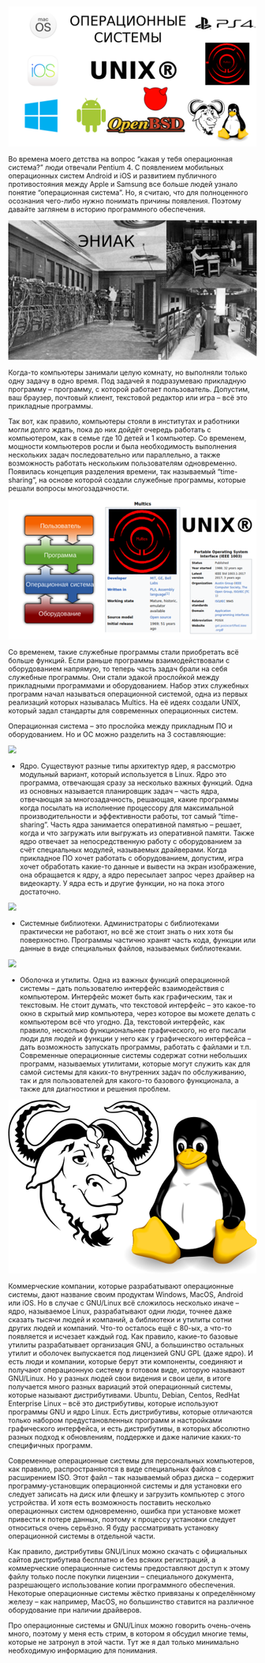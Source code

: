![](images/1/logo.png)

Во времена моего детства на вопрос “какая у тебя операционная система?” люди отвечали Pentium 4. C появлением мобильных операционных систем Android и iOS и развитием публичного противостояния между Apple и Samsung все больше людей узнало понятие “операционная система”.  Но, я считаю, что для полноценного осознания чего-либо нужно понимать причины появления. Поэтому давайте заглянем в историю программного обеспечения.

![](images/1/eniac.png)

Когда-то компьютеры занимали целую комнату, но выполняли только одну задачу в одно время. Под задачей я подразумеваю прикладную программу – программу, с которой работает пользователь. Допустим, ваш браузер, почтовый клиент, текстовой редактор или игра – всё это прикладные программы. 

Так вот, как правило, компьютеры стояли в институтах и работники могли долго ждать, пока до них дойдёт очередь работать с компьютером, как в семье где 10 детей и 1 компьютер. Со временем, мощности компьютеров росли и была необходимость выполнения нескольких задач последовательно или параллельно, а также возможность работать нескольким пользователям одновременно. Появилась концепция разделения времени, так называемый “time-sharing”, на основе которой создали служебные программы, которые решали вопросы многозадачности.

![](images/1/os.png)

Со временем, такие служебные программы стали приобретать всё больше функций.  Если раньше программы взаимодействовали с оборудованием напрямую, то теперь часть задач брали на себя служебные программы. Они стали эдакой прослойкой между прикладными программами и оборудованием. Набор этих служебных программ начал называться операционной системой, одна из первых реализаций которых называлась Multics. На её идеях создали UNIX, который задал стандарты для современных операционных систем. 
                                                                                                               
Операционная система – это прослойка между прикладным ПО и оборудованием. Но и ОС можно разделить на 3 составляющие:

![](images/1/kernel.png)

- Ядро. Существуют разные типы архитектур ядер, я рассмотрю модульный вариант, который используется в Linux.  Ядро это программа, отвечающая сразу за несколько важных функций. Одна из основных называется планировщик задач – часть ядра, отвечающая за многозадачность, решающая, какие программы когда посылать на исполнение процессору для максимальной производительности и эффективности работы, тот самый “time-sharing”. Часть ядра занимается оперативной памятью – решает, когда и что загружать или выгружать из оперативной памяти. Также ядро отвечает за непосредственную работу с оборудованием за счёт специальных модулей, называемых драйверами. Когда прикладное ПО хочет работать с оборудованием, допустим, игра хочет обработать какие-то данные и вывести на экран изображение, она обращается к ядру, а ядро пересылает запрос через драйвер на видеокарту. У ядра есть и другие функции, но на пока этого достаточно.

![](images/1/libs.png)

- Системные библиотеки. Администраторы с библиотеками практически не работают, но всё же стоит знать о них хотя бы поверхностно. Программы частично хранят часть кода, функции или данные в виде специальных файлов, называемых библиотеками.

![](images/1/shell.png)

- Оболочка и утилиты. Одна из важных функций операционной системы – дать пользователю интерфейс взаимодействия с компьютером. Интерфейс может быть как графическим, так и текстовым. Не стоит думать, что текстовой интерфейс – это какое-то окно в скрытый мир компьютера, через которое вы можете делать с компьютером всё что угодно. Да, текстовой интерфейс, как правило, несколько функциональнее графического, но его писали люди для людей и функции у него как у графического интерфейса – дать возможность запускать программы, работать с файлами и т.п. Современные операционные системы содержат сотни небольших программ, называемых утилитами, которые могут служить как для самой системы для каких-то внутренних задач по обслуживанию, так и для пользователей для какого-то базового функционала, а также для диагностики и решения проблем.

![](images/1/gnu-linux.png)

Коммерческие компании, которые разрабатывают операционные системы, дают название своим продуктам Windows, MacOS, Android или iOS. Но в случае с GNU/Linux всё сложилось несколько иначе – ядро, называемое Linux, разрабатывают одни люди, точнее даже сказать тысячи людей и компаний, а библиотеки и утилиты сотни других людей и компаний. Что-то осталось ещё с 80-ых, а что-то появляется и исчезает каждый год. Как правило, какие-то базовые утилиты разрабатывает организация GNU, а большинство остальных утилит и оболочек выпускается под лицензией GNU GPL (даже ядро). И есть люди и компании, которые берут эти компоненты, соединяют и получают операционную систему в готовом виде, которую называют GNU/Linux. Но у разных людей свои видения и свои цели, в итоге получается много разных вариаций этой операционный системы, которые называют дистрибутивами. Ubuntu, Debian, Centos, RedHat Enterprise Linux – всё это дистрибутивы, которые используют программы GNU и ядро Linux. Есть дистрибутивы, которые отличаются только набором предустановленных программ и настройками графического интерфейса, и есть дистрибутивы, в которых абсолютно разных подход к обновлениям, поддержке и даже наличие каких-то специфичных программ. 
                                                                                  
Современные операционные системы для персональных компьютеров, как правило, распространяются в виде специальных файлов с расширением ISO. Этот файл – так называемый образ диска – содержит программу-установщик операционной системы и для установки его следует записать на диск или флешку и загрузить компьютер с этого устройства. И хотя есть возможность поставить несколько операционных систем одновременно, ошибка при установке может привести к потере данных, поэтому к процессу установки следует относиться очень серьёзно. Я буду рассматривать установку операционной системы в отдельной части.
                                                                        
Как правило, дистрибутивы GNU/Linux можно скачать с официальных сайтов дистрибутива бесплатно и без всяких регистраций, а коммерческие операционные системы предоставляют доступ к этому файлу только после покупки лицензии – специального документа, разрешающего использование копии программного обеспечения. Некоторые операционные системы жёстко привязаны к определённому железу – как например, MacOS, но большинство ставится на различное оборудование при наличии драйверов. 

Про операционные системы и GNU/Linux можно говорить очень-очень много, поэтому у меня есть стрим, в котором я обсудил многие темы, которые не затронул в этой части. Тут же я дал только минимально необходимую информацию для понимания. 
